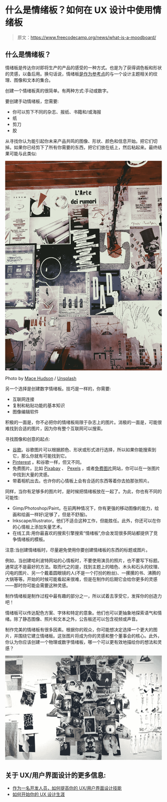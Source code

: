 # 什么是情绪板？如何在 UX 设计中使用情绪板

> 原文：<https://www.freecodecamp.org/news/what-is-a-moodboard/>

## **什么是情绪板？**

情绪板是传达你对即将生产的产品的感受的一种方式。也是为了获得调色板和形状的灵感，以备后用。换句话说，情绪板[是作为参考点](http://www.creativebloq.com/graphic-design/mood-boards-812470)的与一个设计主题相关的纹理、图像和文本的集合。

创建一个情绪板真的很简单。有两种方式:手动或数字。

要创建手动情绪板，您需要:

*   你可以剪下不同的杂志、报纸、书籍和/或海报
*   纸
*   剪刀
*   胶

从寻找你认为能引起你未来产品共鸣的图像、形状、颜色和信息开始。把它们切掉。如果你已经剪下了所有你需要的东西，把它们放在纸上，然后粘起来。最终结果可能与此类似:

![image-189](img/53fc1a96769cc0496d0c763758035230.png)

Photo by [Mace Hudson](https://unsplash.com/@macehudson?utm_source=ghost&utm_medium=referral&utm_campaign=api-credit) / [Unsplash](https://unsplash.com/?utm_source=ghost&utm_medium=referral&utm_campaign=api-credit)

另一个选择是创建数字情绪板。技巧是一样的，你需要:

*   互联网连接
*   复制和粘贴功能的基本知识
*   图像编辑软件

积极的一面是，你不必把你的情绪板局限于杂志上的图片。消极的一面是，可能很难找到合适的图片，因为你有整个互联网可以搜索。

寻找图像和创意的起点:

*   [谷歌](https://images.google.co.uk/)。谷歌图片可以根据颜色、形状或形式进行选择，所以如果你能搜索到它，那么你就有可能找到它。
*   [Pinterest](https://www.pinterest.dk/) 。和谷歌一样，但又不同。
*   免费图片。比如 [Pixabay](https://pixabay.com/) 、 [Pexels](https://www.pexels.com/) ，或者[免费图片](http://www.freeimages.com/)网站，你可以在一张图片中找到大量的灵感。
*   带着相机出去。也许你的心情板上会有合适的东西等着你去拍那张照片。

同样，当你有足够多的图片时，是时候把情绪板放在一起了。为此，你也有不同的可能性:

*   Gimp/Photoshop/Paint。在前两种情况下，你有更强的移动图像的能力，绘画和绘画一样好(足够了，但是不舒服)。
*   Inkscape/Illustrator。他们不适合这种工作，但能胜任。此外，你还可以在你的心情板上添加矢量艺术。
*   在线工具:用你最喜欢的搜索引擎搜索“情绪板”,你会发现很多网站都提供了竞争情绪板的模板。

注意:当创建情绪板时，尽量避免使用你要创建情绪板的东西的标题或图片。

例如，当创建哈利波特网站的心情板时，不要使用演员的照片，也不要写下标题。通常这不是最好的方法。取而代之的是，找到主题上的暗色、木头和石头的纹理、闪电的图片、另一个戴着圆眼镜的人(不是一个打扮的粉丝)、一摞摞的书、沸腾的大锅等等。开始的时候可能看起来很难，但是在制作的后期它会给你更多的灵感——那时你可能会需要这种灵感。

制作情绪板是制作过程中最有趣的部分之一，所以试着去享受它，发挥你的创造力吧！

情绪板可以传达配色方案、字体和特定的意象。他们也可以更抽象地探索语气和情绪。除了静态图像、照片和文本之外，公告板还可以包含视频或声音。

制作完美的情绪板有很多因素。根据你的观众，你可能想决定选择一个更大的图片，并围绕它建立情绪板。这张图片将成为你的灵感和整个董事会的核心。此外，你认为你应该创建一个物理或数字情绪板，哪一个可以更有效地描绘你的想法和灵感？

![An example of a physical mood board](img/a69bc52701ed33aaa0e9dca9a37b511f.png)

## 关于 UX/用户界面设计的更多信息:

*   [作为一名开发人员，如何提高你的 UX/用户界面设计技能](https://www.freecodecamp.org/news/how-to-improve-your-ui-ux-design-skills-as-a-developer-1fd96a49d807/)
*   [如何开始你的 UX 设计生涯](https://www.freecodecamp.org/news/how-to-become-a-ux-designer-8f5c8567aefd/)